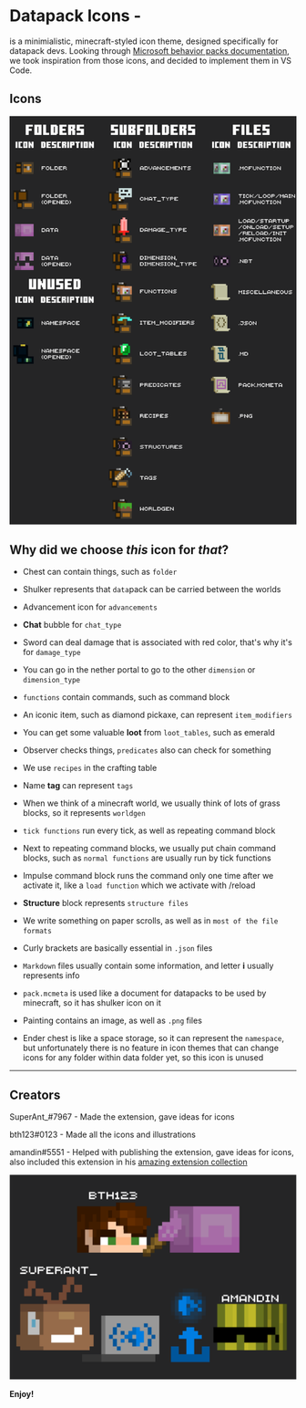 # Datapack Icons -

is a minimialistic, minecraft-styled icon theme, designed specifically for datapack devs. Looking through [Microsoft behavior packs documentation](https://learn.microsoft.com/en-us/minecraft/creator/documents/behaviorpack#building-the-behavior-pack), we took inspiration from those icons, and decided to implement them in VS Code. 

## Icons
![Icons](./images/Icons.png)

## Why did we choose *this* icon for *that*?

- Chest can contain things, such as `folder`
- Shulker represents that `data`pack can be carried between the worlds
- Advancement icon for `advancements`
- **Chat** bubble for `chat_type`
- Sword can deal damage that is associated with red color, that's why it's for `damage_type`
- You can go in the nether portal to go to the other `dimension` or `dimension_type`
- `functions` contain commands, such as command block
- An iconic item, such as diamond pickaxe, can represent `item_modifiers`
- You can get some valuable **loot** from `loot_tables`, such as emerald
- Observer checks things, `predicates` also can check for something
- We use `recipes` in the crafting table
- Name **tag** can represent `tags`
- When we think of a minecraft world, we usually think of lots of grass blocks, so it represents `worldgen`
- `tick functions` run every tick, as well as repeating command block
- Next to repeating command blocks, we usually put chain command blocks, such as `normal functions` are usually run by tick functions
- Impulse command block runs the command only one time after we activate it, like a `load function` which we activate with /reload
- **Structure** block represents `structure files`
- We write something on paper scrolls, as well as in `most of the file formats`
- Curly brackets are basically essential in `.json` files
- `Markdown` files usually contain some information, and letter **i** usually represents info
- `pack.mcmeta` is used like a document for datapacks to be used by minecraft, so it has shulker icon on it
- Painting contains an image, as well as `.png` files

- Ender chest is like a space storage, so it can represent the `namespace`, but unfortunately there is no feature in icon themes that can change icons for any folder within data folder yet, so this icon is unused
---
## Creators
SuperAnt_#7967 - Made the extension, gave ideas for icons

bth123#0123 - Made all the icons and illustrations

amandin#5551 - Helped with publishing the extension, gave ideas for icons, also included this extension in his [amazing extension collection](https://marketplace.visualstudio.com/items?itemName=amandin.dpc-pack)

![Creators](./images/creators.png)

**Enjoy!**
